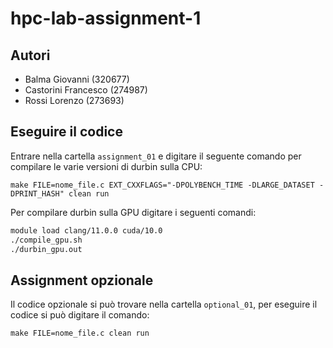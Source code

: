 # hpc-lab-assignment-1

## Autori
* Balma Giovanni (320677)
* Castorini Francesco (274987)
* Rossi Lorenzo (273693)


## Eseguire il codice 
Entrare nella cartella `assignment_01` e digitare il seguente comando per compilare le varie versioni di durbin sulla CPU: 

```console
make FILE=nome_file.c EXT_CXXFLAGS="-DPOLYBENCH_TIME -DLARGE_DATASET -DPRINT_HASH" clean run
```
Per compilare durbin sulla GPU digitare i seguenti comandi:

```bash
module load clang/11.0.0 cuda/10.0
./compile_gpu.sh
./durbin_gpu.out
```

## Assignment opzionale
Il codice opzionale si può trovare nella cartella `optional_01`, per eseguire il codice si può digitare il comando:

```console
make FILE=nome_file.c clean run
```
